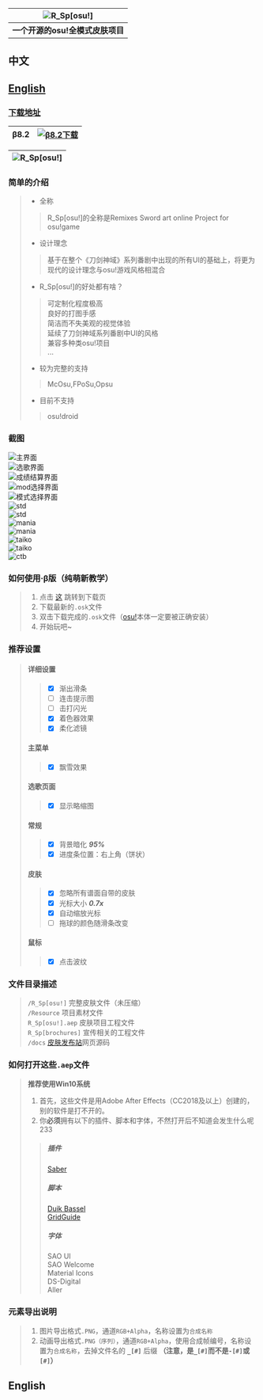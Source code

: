 |![R_Sp[osu!]](https://raw.githubusercontent.com/Sendevia/R_Sp-osu-/master/docs/images/ED9F4CB52EFE4649.png)|    
|:-:|    
|**一个开源的osu!全模式皮肤项目**|    

## 中文    
## [English](#English)    

### [下载地址](https://github.com/Sendevia/R_Sp-osu-/releases)    
| β8.2 | [![β8.2下载](https://raw.githubusercontent.com/Sendevia/R_Sp-osu-/master/docs/images/5C4C5E6A1CC84FA4.png "点我下载")](https://github.com/Sendevia/R_Sp-osu-/releases/download/%CE%B28.2/R_Sp.B8.2.zip) |    
|:-:|:-:|    

|![R_Sp[osu!]](https://raw.githubusercontent.com/Sendevia/R_Sp-osu-/master/docs/images/ED9F4CB52EFE4649.png)|    
|:-:|    

### 简单的介绍    
>- 全称    
>>R_Sp[osu!]的全称是Remixes Sword art online Project for osu!game    
>- 设计理念    
>>基于在整个《刀剑神域》系列番剧中出现的所有UI的基础上，将更为现代的设计理念与osu!游戏风格相混合    
>- R_Sp[osu!]的好处都有啥？    
>>可定制化程度极高    
>>良好的打图手感    
>>简洁而不失美观的视觉体验    
>>延续了刀剑神域系列番剧中UI的风格    
>>兼容多种类osu!项目    
>>...    
>- 较为完整的支持    
>>McOsu,FPoSu,Opsu    
>- 目前不支持    
>>osu!droid

### 截图    
![主界面](https://raw.githubusercontent.com/Sendevia/R_Sp-osu-/master/docs/screenshots/menu_1.png)    
![选歌界面](https://raw.githubusercontent.com/Sendevia/R_Sp-osu-/master/docs/screenshots/menu_2.png)    
![成绩结算界面](https://raw.githubusercontent.com/Sendevia/R_Sp-osu-/master/docs/screenshots/score.png)    
![mod选择界面](https://raw.githubusercontent.com/Sendevia/R_Sp-osu-/master/docs/screenshots/mods.png)    
![模式选择界面](https://raw.githubusercontent.com/Sendevia/R_Sp-osu-/master/docs/screenshots/mode.png)    
![std](https://raw.githubusercontent.com/Sendevia/R_Sp-osu-/master/docs/screenshots/std_1.png)    
![std](https://raw.githubusercontent.com/Sendevia/R_Sp-osu-/master/docs/screenshots/std_2.png)    
![mania](https://raw.githubusercontent.com/Sendevia/R_Sp-osu-/master/docs/screenshots/mania_1.png)    
![mania](https://raw.githubusercontent.com/Sendevia/R_Sp-osu-/master/docs/screenshots/mania_2.png)    
![taiko](https://raw.githubusercontent.com/Sendevia/R_Sp-osu-/master/docs/screenshots/taiko_1.png)    
![taiko](https://raw.githubusercontent.com/Sendevia/R_Sp-osu-/master/docs/screenshots/taiko_2.png)    
![ctb](https://raw.githubusercontent.com/Sendevia/R_Sp-osu-/master/docs/screenshots/ctb_1.png)    

### 如何使用·β版（纯萌新教学）    
> 1. 点击 [这](https://github.com/Sendevia/R_Sp-osu-/releases/) 跳转到下载页    
> 2. 下载最新的`.osk`文件    
> 3. 双击下载完成的`.osk`文件（[osu!](https://osu.ppy.sh/)本体一定要被正确安装）    
> 4. 开始玩吧~    

### 推荐设置    
>#### 详细设置    
>>- [x] 渐出滑条    
>>- [ ] 连击提示图    
>>- [ ] 击打闪光    
>>- [x] 着色器效果    
>>- [x] 柔化滤镜    
>#### 主菜单    
>>- [x] 飘雪效果    
>#### 选歌页面    
>>- [x] 显示略缩图    
>#### 常规    
>>- [x] 背景暗化 ***95%***    
>>- [x] 进度条位置：右上角（饼状）    
>#### 皮肤    
>>- [x] 忽略所有谱面自带的皮肤    
>>- [x] 光标大小 ***0.7x***    
>>- [x] 自动缩放光标    
>>- [ ] 拖球的颜色随滑条改变    
>#### 鼠标    
>>- [x] 点击波纹    

### 文件目录描述    
>`/R_Sp[osu!]` 完整皮肤文件（未压缩）    
>`/Resource` 项目素材文件    
>`R_Sp[osu!].aep` 皮肤项目工程文件    
>`R_Sp[brochures]` 宣传相关的工程文件    
>`/docs` [皮肤发布站](https://sendevia.github.io/R_Sp-osu-/)网页源码    

### 如何打开这些`.aep`文件    
>**推荐使用Win10系统**    
> 1. 首先，这些文件是用Adobe After Effects（CC2018及以上）创建的，别的软件是打不开的。    
> 2. 你**必须**拥有以下的插件、脚本和字体，不然打开后不知道会发生什么呢233    
>>##### 插件    
>>[Saber](https://www.videocopilot.net/blog/2016/03/new-plug-in-saber-now-available-100-free/)    
>>##### 脚本    
>>[Duik Bassel](https://rainboxprod.coop/en/tools/duik/duik-download/)    
>>[GridGuide](https://aescripts.com/gridguide-for-after-effects/)    
>>##### 字体    
>>SAO UI    
>>SAO Welcome    
>>Material Icons    
>>DS-Digital    
>>Aller    

### 元素导出说明    
> 1. 图片导出格式`.PNG`，通道`RGB+Alpha`，名称设置为`合成名称`    
> 2. 动画导出格式`.PNG（序列）`，通道`RGB+Alpha`，使用合成帧编号，名称设置为`合成名称`，去掉文件名的 **`_[#]`** 后缀 **（注意，是`_[#]`而不是`-[#]`或`[#]`）**    

## English    